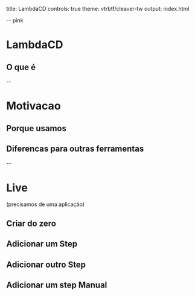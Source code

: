 title: LambdaCD
controls: true
theme: vtrbtf/cleaver-tw
output: index.html

--  pink

# LambdaCD

## O que é

-- 

# Motivacao 
## Porque usamos 
## Diferencas para outras ferramentas

-- 

# Live

(precisamos de uma aplicação)

## Criar do zero
## Adicionar um Step
## Adicionar outro Step
## Adicionar um step Manual
